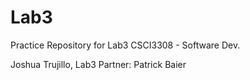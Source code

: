 # Lab3
Practice Repository for Lab3 CSCI3308 - Software Dev.

Joshua Trujillo, Lab3
Partner: Patrick Baier